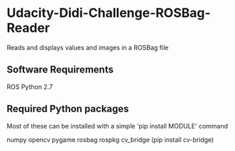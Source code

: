 # Udacity-Didi-Challenge-ROSBag-Reader
Reads and displays values and images in a ROSBag file

## Software Requirements

ROS
Python 2.7

## Required Python packages

Most of these can be installed with a simple 'pip install MODULE' command

numpy 
opencv 
pygame 
rosbag
rospkg
cv_bridge (pip install cv-bridge)




